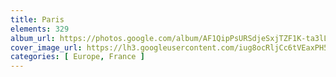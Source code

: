 ```yaml
---
title: Paris
elements: 329
album_url: https://photos.google.com/album/AF1QipPsURSdjeSxjTZF1K-ta3lLntbpWeJYqGVvV_eA
cover_image_url: https://lh3.googleusercontent.com/iug8ocRljCc6tVEaxPH5UCkYkCa_ssQR0YAdQWnGjNZz-Jyk5MmyMI9ux6URhKA58p7ZWGrFojglhSk0b8tkPSEGJ2ZkbyBoTCIFn9XyvYeGerZhKEJAd9lxoTWEMaFr88Ep-uetCYq49qRDVK7aOBsKmJ_edud_XXZD9nZVmZYhBpUoBN6FF34Vkr_seXDlTPMZqb8jc9x8Pv9KAtC--C3-xjoWRcRQcwDyDVi0UZd7utTQsGcGmrAzaay3fhk2pWzb5wtPLhOHqJnnwMecw2dXguXHu6lXRn3d-_6ARVVJMg9JNKK7w-vd-JYnbHxPxNQ6SOwpq235kO-mRSqgu9cLQGCTQLCMlI9oNQrbht-HH9WJqbqmKtKXNTr_jxrKuMaIeRPy5HgvlSYC4Q5QhXbl_fH8Eeo9tDTuZBhqldHryE_7IN8UJBzAdB6OLbWJK5_jD0c-Anrlkh7weThTdr0Cpd1ANtjTvH8snA57oJEllcX585GGnS8L5MKlskhYi1Kcf4LwVWjXnfPQAl8djoQOtLyzi4VcQsPjIzFmF2Jjem5y_TzcW_w-ZIqYRXJbIOGCkNoJ4wzYHs6HwH09DusBDivkETk8UzA8OnmM-9_I-PN8ZGXVVgR3tAsyQeTdtagjPHWObPYAyBVP-d8Jc0259Q=s195-p-k-no
categories: [ Europe, France ]
---
```

